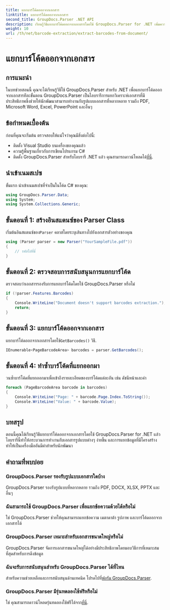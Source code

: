 ```yaml
---
title: แยกบาร์โค้ดออกจากเอกสาร
linktitle: แยกบาร์โค้ดออกจากเอกสาร
second_title: GroupDocs.Parser .NET API
description: เรียนรู้วิธีแยกบาร์โค้ดออกจากเอกสารโดยใช้ GroupDocs.Parser for .NET เพิ่มความสามารถในการประมวลผลเอกสารของคุณได้อย่างง่ายดาย
weight: 10
url: /th/net/barcode-extraction/extract-barcodes-from-document/
---
```


# แยกบาร์โค้ดออกจากเอกสาร

## การแนะนำ
ในบทช่วยสอนนี้ คุณจะได้เรียนรู้วิธีใช้ GroupDocs.Parser สำหรับ .NET เพื่อแยกบาร์โค้ดออกจากเอกสารทีละขั้นตอน GroupDocs.Parser เป็นไลบรารีการแยกวิเคราะห์เอกสารที่มีประสิทธิภาพซึ่งช่วยให้นักพัฒนาสามารถทำงานกับรูปแบบเอกสารที่หลากหลาย รวมถึง PDF, Microsoft Word, Excel, PowerPoint และอื่นๆ
## ข้อกำหนดเบื้องต้น
ก่อนที่คุณจะเริ่มต้น ตรวจสอบให้แน่ใจว่าคุณมีสิ่งต่อไปนี้:
- ติดตั้ง Visual Studio บนเครื่องของคุณแล้ว
- ความรู้พื้นฐานเกี่ยวกับการเขียนโปรแกรม C#
-  ติดตั้ง GroupDocs.Parser สำหรับไลบรารี .NET แล้ว คุณสามารถดาวน์โหลดได้[ที่นี่](https://releases.groupdocs.com/parser/net/).

## นำเข้าเนมสเปซ
ขั้นแรก นำเข้าเนมสเปซที่จำเป็นในโค้ด C# ของคุณ:
```csharp
using GroupDocs.Parser.Data;
using System;
using System.Collections.Generic;
```
## ขั้นตอนที่ 1: สร้างอินสแตนซ์ของ Parser Class
 เริ่มต้นอินสแตนซ์ของ`Parser` คลาสโดยระบุเส้นทางไปยังเอกสารตัวอย่างของคุณ
```csharp
using (Parser parser = new Parser("YourSampleFile.pdf"))
{
    // รหัสไปที่นี่
}
```
## ขั้นตอนที่ 2: ตรวจสอบการสนับสนุนการแยกบาร์โค้ด
ตรวจสอบว่าเอกสารรองรับการแยกบาร์โค้ดโดยใช้ GroupDocs.Parser หรือไม่
```csharp
if (!parser.Features.Barcodes)
{
    Console.WriteLine("Document doesn't support barcodes extraction.");
    return;
}
```
## ขั้นตอนที่ 3: แยกบาร์โค้ดออกจากเอกสาร
 แยกบาร์โค้ดออกจากเอกสารโดยใช้`GetBarcodes()` วิธี.
```csharp
IEnumerable<PageBarcodeArea> barcodes = parser.GetBarcodes();
```
## ขั้นตอนที่ 4: ทำซ้ำบาร์โค้ดที่แยกออกมา
วนซ้ำบาร์โค้ดที่แยกออกมาเพื่อเข้าถึงรายละเอียดของบาร์โค้ดแต่ละอัน เช่น ดัชนีหน้าและค่า
```csharp
foreach (PageBarcodeArea barcode in barcodes)
{
    Console.WriteLine("Page: " + barcode.Page.Index.ToString());
    Console.WriteLine("Value: " + barcode.Value);
}
```

## บทสรุป
ตอนนี้คุณได้เรียนรู้วิธีแยกบาร์โค้ดออกจากเอกสารโดยใช้ GroupDocs.Parser for .NET แล้ว ไลบรารีนี้ทำให้กระบวนการทำงานกับเอกสารรูปแบบต่างๆ ง่ายขึ้น และการแยกข้อมูลที่มีโครงสร้าง ทำให้เป็นเครื่องมืออันมีค่าสำหรับนักพัฒนา

## คำถามที่พบบ่อย
### GroupDocs.Parser รองรับรูปแบบเอกสารใดบ้าง
GroupDocs.Parser รองรับรูปแบบที่หลากหลาย รวมถึง PDF, DOCX, XLSX, PPTX และอื่นๆ
### ฉันสามารถใช้ GroupDocs.Parser เพื่อแยกข้อความด้วยได้หรือไม่
ใช่ GroupDocs.Parser ช่วยให้คุณสามารถแยกข้อความ เมตาดาต้า รูปภาพ และบาร์โค้ดออกจากเอกสารได้
### GroupDocs.Parser เหมาะสำหรับเอกสารขนาดใหญ่หรือไม่
GroupDocs.Parser จัดการเอกสารขนาดใหญ่ได้อย่างมีประสิทธิภาพโดยมอบวิธีการที่เหมาะสมที่สุดสำหรับการดึงข้อมูล
### ฉันจะรับการสนับสนุนสำหรับ GroupDocs.Parser ได้ที่ไหน
 สำหรับความช่วยเหลือและการสนับสนุนด้านเทคนิค โปรดไปที่[ฟอรัม GroupDocs.Parser](https://forum.groupdocs.com/c/parser/17).
### GroupDocs.Parser มีรุ่นทดลองใช้ฟรีหรือไม่
 ใช่ คุณสามารถดาวน์โหลดรุ่นทดลองใช้ฟรีได้จาก[ที่นี่](https://releases.groupdocs.com/).